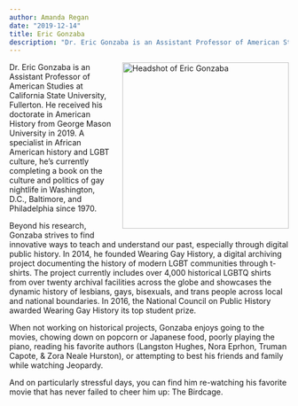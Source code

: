 ```yaml
---
author: Amanda Regan
date: "2019-12-14"
title: Eric Gonzaba
description: "Dr. Eric Gonzaba is an Assistant Professor of American Studies at California State University, Fullerton. He received his doctorate in American History from George Mason University in 2019."
---
```


<img alt="Headshot of Eric Gonzaba" src="/images/gonzaba.jpg" style="float:right; margin-left:20px; margin-bottom: 20px; width:300px;"> Dr. Eric Gonzaba is an Assistant Professor of American Studies at California State University, Fullerton. He received his doctorate in American History from George Mason University in 2019. A specialist in African American history and LGBT culture, he’s currently completing a book on the culture and politics of gay nightlife in Washington, D.C., Baltimore, and Philadelphia since 1970.

Beyond his research, Gonzaba strives to find innovative ways to teach and understand our past, especially through digital public history. In 2014, he founded Wearing Gay History, a digital archiving project documenting the history of modern LGBT communities through t-shirts. The project currently includes over 4,000 historical LGBTQ shirts from over twenty archival facilities across the globe and showcases the dynamic history of lesbians, gays, bisexuals, and trans people across local and national boundaries. In 2016, the National Council on Public History awarded Wearing Gay History its top student prize.

When not working on historical projects, Gonzaba enjoys going to the movies, chowing down on popcorn or Japanese food, poorly playing the piano, reading his favorite authors (Langston Hughes, Nora Eprhon, Truman Capote, & Zora Neale Hurston), or attempting to best his friends and family while watching Jeopardy.

And on particularly stressful days, you can find him re-watching his favorite movie that has never failed to cheer him up: The Birdcage.
